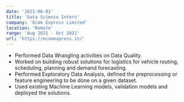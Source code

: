 ```yaml
---
date: '2021-08-01'
title: 'Data Science Intern'
company: 'Ecom Express Limited'
location: 'Remote'
range: 'Aug 2021 - Oct 2021'
url: 'https://ecomexpress.in/'
---
```


- Performed Data Wrangling activities on Data Quality. 
- Worked on building robust solutions for logistics for vehicle routing, scheduling, planning and demand forecasting. 
- Performed Exploratory Data Analysis, defined the preprocessing or feature engineering to be done on a given dataset. 
- Used existing Machine Learning models, validation models and deployed the solutions.
